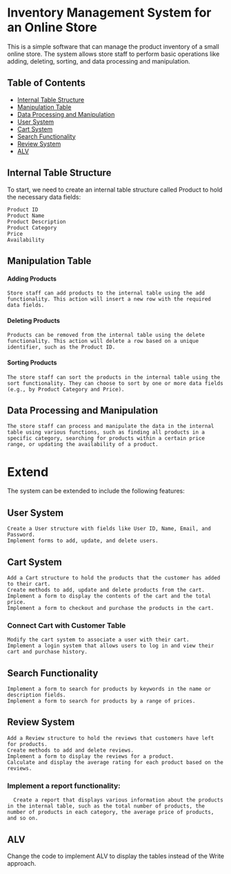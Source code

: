 # Inventory Management System for an Online Store

This is a simple software that can manage the product inventory of a small online store. The system allows store staff to perform basic operations like adding, deleting, sorting, and data processing and manipulation.

## Table of Contents
- [Internal Table Structure](#internal-table-Structure)
- [Manipulation Table](#Manipulation-table)
- [Data Processing and Manipulation](#date-processing-and-manipulation)
- [User System](#user-System)
- [Cart System](#cart-system)
- [Search Functionality](#search-functionality)
- [Review System](#review-system)
- [ALV](#alv)
    
## Internal Table Structure

To start, we need to create an internal table structure called Product to hold the necessary data fields:

    Product ID
    Product Name
    Product Description
    Product Category
    Price
    Availability

## Manipulation Table

#### Adding Products

    Store staff can add products to the internal table using the add functionality. This action will insert a new row with the required data fields.

#### Deleting Products

    Products can be removed from the internal table using the delete functionality. This action will delete a row based on a unique identifier, such as the Product ID.

#### Sorting Products

    The store staff can sort the products in the internal table using the sort functionality. They can choose to sort by one or more data fields (e.g., by Product Category and Price).

## Data Processing and Manipulation

    The store staff can process and manipulate the data in the internal table using various functions, such as finding all products in a specific category, searching for products within a certain price range, or updating the availability of a product.

# Extend

The system can be extended to include the following features:

## User System

    Create a User structure with fields like User ID, Name, Email, and Password.
    Implement forms to add, update, and delete users.

## Cart System

    Add a Cart structure to hold the products that the customer has added to their cart.
    Create methods to add, update and delete products from the cart.
    Implement a form to display the contents of the cart and the total price.
    Implement a form to checkout and purchase the products in the cart.

### Connect Cart with Customer Table

    Modify the cart system to associate a user with their cart.
    Implement a login system that allows users to log in and view their cart and purchase history.

## Search Functionality

    Implement a form to search for products by keywords in the name or description fields.
    Implement a form to search for products by a range of prices.

## Review System

    Add a Review structure to hold the reviews that customers have left for products.
    Create methods to add and delete reviews.
    Implement a form to display the reviews for a product.
    Calculate and display the average rating for each product based on the reviews.
    
### Implement a report functionality:

      Create a report that displays various information about the products in the internal table, such as the total number of products, the number of products in each category, the average price of products, and so on.

## ALV

Change the code to implement ALV to display the tables instead of the Write approach.
